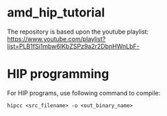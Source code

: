# amd_hip_tutorial
The repository is based upon the youtube playlist: https://www.youtube.com/playlist?list=PLB1fSi1mbw6IKbZSPz9a2r2DbnHWnLbF-

# HIP programming
For HIP programs, use following command to compile:
```
hipcc <src_filename> -o <out_binary_name>
```
